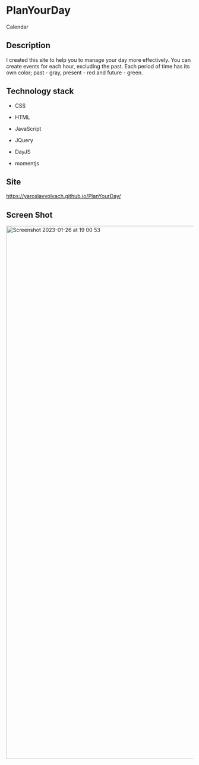 # PlanYourDay
Calendar

## Description

I created this site to help you to manage your day more effectively. You can create events for each hour, excluding the past. 
Each period of time has its own color; past - gray, present - red and future - green.

## Technology stack 

* CSS

* HTML

* JavaScript

* JQuery

* DayJS

* momentjs


## Site

https://yaroslavvolvach.github.io/PlanYourDay/

## Screen Shot

<img width="1433" alt="Screenshot 2023-01-26 at 19 00 53" src="https://user-images.githubusercontent.com/60551329/214977315-a3e60dcc-d245-4387-a32f-42a0e22d4b20.png">
